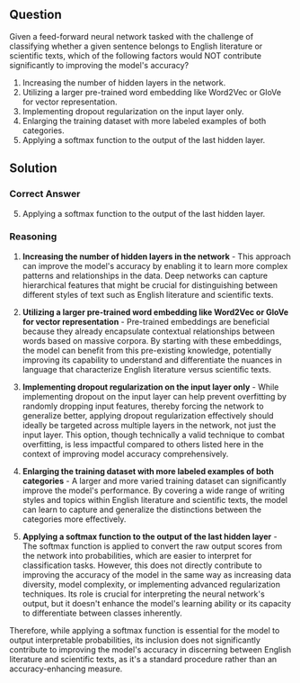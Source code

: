 ## Question

Given a feed-forward neural network tasked with the challenge of classifying whether a given sentence belongs to English literature or scientific texts, which of the following factors would NOT contribute significantly to improving the model's accuracy?

1. Increasing the number of hidden layers in the network.
2. Utilizing a larger pre-trained word embedding like Word2Vec or GloVe for vector representation.
3. Implementing dropout regularization on the input layer only.
4. Enlarging the training dataset with more labeled examples of both categories.
5. Applying a softmax function to the output of the last hidden layer.

## Solution

### Correct Answer

5. Applying a softmax function to the output of the last hidden layer.

### Reasoning

1. **Increasing the number of hidden layers in the network** - This approach can improve the model's accuracy by enabling it to learn more complex patterns and relationships in the data. Deep networks can capture hierarchical features that might be crucial for distinguishing between different styles of text such as English literature and scientific texts.

2. **Utilizing a larger pre-trained word embedding like Word2Vec or GloVe for vector representation** - Pre-trained embeddings are beneficial because they already encapsulate contextual relationships between words based on massive corpora. By starting with these embeddings, the model can benefit from this pre-existing knowledge, potentially improving its capability to understand and differentiate the nuances in language that characterize English literature versus scientific texts.

3. **Implementing dropout regularization on the input layer only** - While implementing dropout on the input layer can help prevent overfitting by randomly dropping input features, thereby forcing the network to generalize better, applying dropout regularization effectively should ideally be targeted across multiple layers in the network, not just the input layer. This option, though technically a valid technique to combat overfitting, is less impactful compared to others listed here in the context of improving model accuracy comprehensively.

4. **Enlarging the training dataset with more labeled examples of both categories** - A larger and more varied training dataset can significantly improve the model's performance. By covering a wide range of writing styles and topics within English literature and scientific texts, the model can learn to capture and generalize the distinctions between the categories more effectively.

5. **Applying a softmax function to the output of the last hidden layer** - The softmax function is applied to convert the raw output scores from the network into probabilities, which are easier to interpret for classification tasks. However, this does not directly contribute to improving the accuracy of the model in the same way as increasing data diversity, model complexity, or implementing advanced regularization techniques. Its role is crucial for interpreting the neural network's output, but it doesn't enhance the model's learning ability or its capacity to differentiate between classes inherently.

Therefore, while applying a softmax function is essential for the model to output interpretable probabilities, its inclusion does not significantly contribute to improving the model's accuracy in discerning between English literature and scientific texts, as it's a standard procedure rather than an accuracy-enhancing measure.